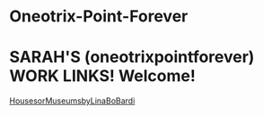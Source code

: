 # Oneotrix-Point-Forever
<!DOCTYPE html>
<html lang="en">
<head>
    <meta charset="UTF-8">
    <meta name="viewport" content="width=<device-width>, initial-scale=1.0">
    <title>Document</title>
</head>
<body>
    <h1>SARAH'S (oneotrixpointforever) WORK LINKS! Welcome!</h1>
    <a href="C:\Users\sarah\Desktop\CODING CLASS STUFFS\Oneotrix-Point-Forever\Assignments\HousesOrMuseumsLinaBoBardi\HousesorMuseumsLinaBoBardi.html">HousesorMuseumsbyLinaBoBardi</a>
</body>
</html>

